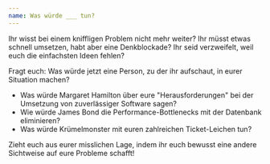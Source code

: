 ```yaml
---
name: Was würde ___ tun?
---
```

Ihr wisst bei einem kniffligen Problem nicht mehr weiter?
Ihr müsst etwas schnell umsetzen, habt aber eine Denkblockade?
Ihr seid verzweifelt, weil euch die einfachsten Ideen fehlen?

Fragt euch: Was würde jetzt eine Person, zu der ihr aufschaut, in eurer Situation machen?

- Was würde Margaret Hamilton über eure "Herausforderungen" bei der Umsetzung von zuverlässiger Software sagen?
- Wie würde James Bond die Performance-Bottlenecks mit der Datenbank eliminieren?
- Was würde Krümelmonster mit euren zahlreichen Ticket-Leichen tun?

Zieht euch aus eurer misslichen Lage, indem ihr euch bewusst eine andere Sichtweise auf eure Probleme schafft!
